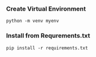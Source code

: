### Create  Virtual Environment
```
python -m venv myenv
```

### Install from Requrements.txt
```
pip install -r requirements.txt
```
